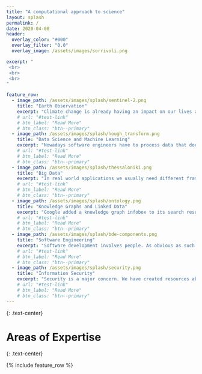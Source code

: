 ```yaml
---
title: "A computational approach to science"
layout: splash
permalink: /
date: 2020-04-08
header:
  overlay_color: "#000"
  overlay_filter: "0.0"
  overlay_image: /assets/images/sorrivoli.png

excerpt: "
 <br>
 <br>
 <br>
"

feature_row:
  - image_path: /assets/images/splash/sentinel-2.png
    title: "Earth Observation"
    excerpt: "Climate change is already having an impact on our lives and it is something we will have to deal with for many decades to come. We have seen how data and information are important to address a pandemic. We will need much more to mitigate the consequences of the climate change, to adapt to it and make our social and physical infrastructures resilient. Satellites play a fundamental role in monitoring the essential climate variables that can allow citizens and political leaders to make the appropriate decisions to avoid the worst-case scenarios. We have already been working with the Copernicus services, the Sentinel-1 and Sentinel-2 satellite data. The open data policy under which the Copernicus data is released allows many more actors to participate in raising awareness and in enabling communities to adapt to a changing environment."
    # url: "#test-link"
    # btn_label: "Read More"
    # btn_class: "btn--primary"
  - image_path: /assets/images/splash/hough_transform.png
    title: "Data Science and Machine Learning"
    excerpt: "Nowadays software engineers have to process data that does not come just as tables. Text and images are much more common input data than structured data. Classical algorithms are still useful but we need the machines to learn from the data. This requirement is not at all new since scientists and engineers are used to analyze data using statistics to build a model of the system they are dealing with. Machine learning, and in particular Deep Learning, allows us to perform tasks such as image segmentation, object detection or text translation, that were simply impossible just 10 years ago. We have successfully implemented an application for land use and land cover classification using a Deep Learning architecture and we are ready to apply the technology in many other tasks in computer vision and digital image processing."
    # url: "#test-link"
    # btn_label: "Read More"
    # btn_class: "btn--primary"
  - image_path: /assets/images/splash/thessaloniki.png
    title: "Big Data"
    excerpt: "In real world applications we usually need different frameworks for messaging, indexing, processing and storage. We also need our systems to operate in high availability with low latency and to be able to scale to handle an increase in the number of requests or in the amount of data. These requirements can be fulfilled by using a more powerful machine up to a certain point. Most of the time applications are deployed in a cloud environment where standard machines are made available to the application so that the requests can be distributed to different servers. In such environment the system components are partitioned, replicated and distributed to the machines. Furthermore nowadays these components are deployed as docker containers onto virtual machines. We have deployed distributed systems in production environments on AWS and on-premises to address the needs of companies and public administrations."
    # url: "#test-link"
    # btn_label: "Read More"
    # btn_class: "btn--primary"
  - image_path: /assets/images/splash/ontology.png
    title: "Knowledge Graphs and Linked Data"
    excerpt: "Google added a knowledge graph infobox to its search results in 2012. Since then users have been able to access content not just by keywords but following meaningful links between different types of resources. That was the first realization of the Semantic Web idea: using terms from a shared vocabulary to power intelligent applications and to \"unleash a revolution of new possibilities\". We have been working on knowledge graphs since they were only an academic field of study. We believe that we are still just at the beginning and that many more actors can benefit from the Linked Data principles and technologies."
    # url: "#test-link"
    # btn_label: "Read More"
    # btn_class: "btn--primary"
  - image_path: /assets/images/splash/bde-components.png
    title: "Software Engineering"
    excerpt: "Software development involves people. As obvious as such statement may appear it is just a reminder that software development is a challenging endeavor that can succeed only when a team follows a development process and has access to a version control system, an issue tracker, a documentation system and writes tests before implementing the solution. An issue tracker allows the team to measure its performance and to address any problem that may arise before it is too late. We have been involved in many projects with partners from all over the world. We share the best practices, tools and processes to fulfill our projects' requirements and achieve our clients goals. We use docker containers to build applications on top of microservices that can be easily deployed on a cloud environment or on-premises."
    # url: "#test-link"
    # btn_label: "Read More"
    # btn_class: "btn--primary"
  - image_path: /assets/images/splash/security.png
    title: "Information Security"
    excerpt: "Security is a major concern. We have created resources about cryptography and Public key Infrastructure to help citizens in using open source tools to keep their data private."
    # url: "#test-link"
    # btn_label: "Read More"
    # btn_class: "btn--primary"
---
```



{: .text-center}
# Areas of Expertise

{: .text-center}


{% include feature_row %}
